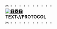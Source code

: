 ✂︎・・・・・・・・・・\
[![🆃🆇🆃](https://textprotocol.org/apple-touch-icon.png)](https://textprotocol.org/ "🆃🆇🆃")\
__TEXT://PROTOCOL__\
✂︎・・・・・・・・・・

